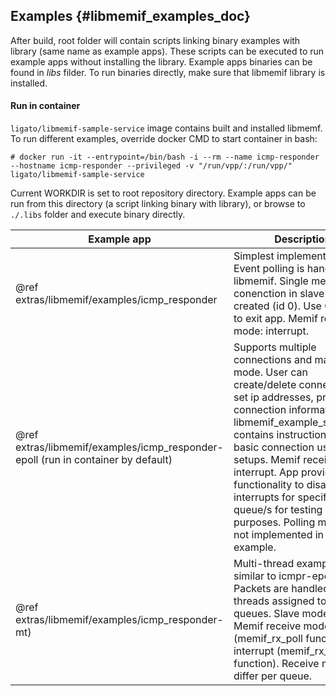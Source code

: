 ## Examples    {#libmemif_examples_doc}

After build, root folder will contain scripts linking binary examples with library (same name as example apps). These scripts can be executed to run example apps without installing the library. Example apps binaries can be found in _libs_ filder. To run binaries directly, make sure that libmemif library is installed.

#### Run in container

`ligato/libmemif-sample-service` image contains built and installed libmemf. To run different examples, override docker CMD to start container in bash:

```
# docker run -it --entrypoint=/bin/bash -i --rm --name icmp-responder --hostname icmp-responder --privileged -v "/run/vpp/:/run/vpp/" ligato/libmemif-sample-service
```
Current WORKDIR is set to root repository directory. Example apps can be run from this directory (a script linking binary with library), or browse to `./.libs` folder and execute binary directly.

Example app | Description
------------|------------
@ref extras/libmemif/examples/icmp_responder | Simplest implementaion. Event polling is handled by libmemif. Single memif conenction in slave mode is created (id 0). Use Ctrl + C to exit app. Memif receive mode: interrupt.
@ref extras/libmemif/examples/icmp_responder-epoll (run in container by default) | Supports multiple connections and master mode. User can create/delete connections, set ip addresses, print connection information. @ref libmemif_example_setup_doc contains instructions on basic connection use cases setups. Memif receive mode: interrupt. App provides functionality to disable interrupts for specified queue/s for testing purposes. Polling mode is not implemented in this example.
@ref extras/libmemif/examples/icmp_responder-mt) | Multi-thread example, very similar to icmpr-epoll. Packets are handled in threads assigned to specific queues. Slave mode only. Memif receive mode: polling (memif_rx_poll function), interrupt (memif_rx_interrupt function). Receive modes differ per queue.
